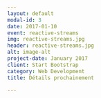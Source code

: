 ```yaml
---
layout: default
modal-id: 3
date: 2017-01-10
event: reactive-streams
img: reactive-streams.jpg
header: reactive-streams.jpg
alt: image-alt
project-date: January 2017
client: Start Bootstrap
category: Web Development
title: Détails prochainement

---
```

